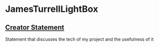 # JamesTurrellLightBox

## [Creator Statement](https://github.com/grmcguire/JamesTurrellLightBox/blob/ae182644c95c7d1ce381249f6c5b642e51b7d683/Creator%20Statement)
Statement that discusses the tech of my project and the usefulness of it

